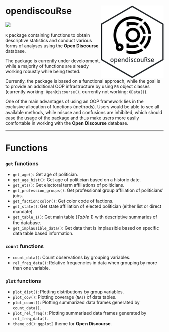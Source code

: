 # opendiscouRse <img src="images/od_sticker.png" align="right" alt="" width="200" />

<img src="https://img.shields.io/badge/Development-Late%20Development%20Stage-green" />

`R` package containing functions to obtain descriptive statistics and conduct various forms of analyses using the **Open Discourse** database.

The package is currently under development, while a majority of functions are already working robustly while being tested.

Currently, the package is based on a functional approach, while the goal is to provide an additional OOP infrastructure by using `R6` object classes (currently working: `OpenDiscourse()`, currently not working: `OData()`).

One of the main advantages of using an OOP framework lies in the exclusive allocation of functions (methods). Users would be able to see all available methods, while misuse and confusions are inhibited, which should ease the usage of the package and thus make users more easily comfortable in working with the **Open Discourse** database.

---

# Functions

### `get` functions

- `get_age()`: Get age of politician.
- `get_age_hist()`: Get age of politician based on a historic date.
- `get_ets()`: Get electoral term affiliations of politicians.
- `get_profession_groups()`: Get professional group affiliation of politicians' jobs.
- `get_faction:color()`: Get color code of factions.
- `get_state()`: Get state affiliation of elected politician (either list or direct mandate).
- `get_table_1()`: Get main table (*Table 1*) with descriptive summaries of the database.
- `get_implausible_data()`: Get data that is implausible based on specific data table based information.

### `count` functions

- `count_data()`: Count observations by grouping variables.
- `rel_freq_data()`: Relative frequencies in data when grouping by more than one variable.

### `plot` functions

- `plot_dist()`: Plotting distributions by group variables.
- `plot_cov()`: Plotting coverage (`NAs`) of data tables.
- `plot_count()`: Plotting summarized data frames generated by `count_data()`.
- `plot_rel_freq()`: Plotting summarized data frames generated by `rel_freq_data()`.
- `theme_od()`: `ggplot2` theme for **Open Discourse**.


